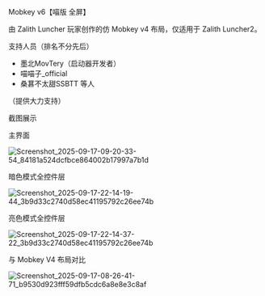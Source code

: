 Mobkey v6【喵版 全屏】
 
由 Zalith Luncher 玩家创作的仿 Mobkey v4 布局，仅适用于 Zalith Luncher2。
 
支持人员（排名不分先后）
 
- 墨北MovTery（启动器开发者）
- 喵喵子_official
- 桑葚不太甜SSBTT 等人
 
（提供大力支持）
 
截图展示
 
主界面
 
![Screenshot_2025-09-17-09-20-33-54_84181a524dcfbce864002b17997a7b1d](https://github.com/user-attachments/assets/e6ae64f3-2b43-4005-9dae-219c57f1b4d6)

 
暗色模式全控件层
 
![Screenshot_2025-09-17-22-14-19-44_3b9d33c2740d58ec41195792c26ee74b](https://github.com/user-attachments/assets/129693b0-9eed-4557-8395-953cc19a57ed)

 
亮色模式全控件层
 
![Screenshot_2025-09-17-22-14-37-22_3b9d33c2740d58ec41195792c26ee74b](https://github.com/user-attachments/assets/4869ec8b-ad3f-4ea3-8a0c-e7039d4b6ad4)

 
与 Mobkey V4 布局对比
 
![Screenshot_2025-09-17-08-26-41-71_b9530d923fff59dfb5cdc6a8e8e3c8af](https://github.com/user-attachments/assets/3c4cb3f8-1e2f-421b-ac6a-e1350d2df223)
